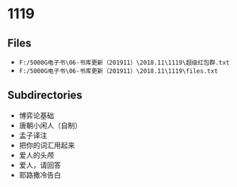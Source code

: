 # 1119

## Files

- `F:/5000G电子书\06-书库更新（201911）\2018.11\1119\超级红包群.txt`
- `F:/5000G电子书\06-书库更新（201911）\2018.11\1119\files.txt`

## Subdirectories

- 博弈论基础
- 唐朝小闲人（自制）
- 孟子译注
- 把你的词汇用起来
- 爱人的头颅
- 爱人，请回答
- 耶路撒冷告白
